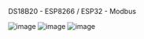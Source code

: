 DS18B20 - ESP8266 / ESP32 - Modbus

![image](https://github.com/Wisemeninc/Nodemcu-DS18B20-Modbus/assets/80552061/a9ae484f-c98a-47d1-bd41-eac575d79b93)
![image](https://github.com/Wisemeninc/Nodemcu-DS18B20-Modbus/assets/80552061/612b427f-cf81-44f3-bae2-ad7a82337288)
![image](https://github.com/Wisemeninc/Nodemcu-DS18B20-Modbus/assets/80552061/95f3ba17-22f8-40f7-880a-cba4cf4bc1f5)
